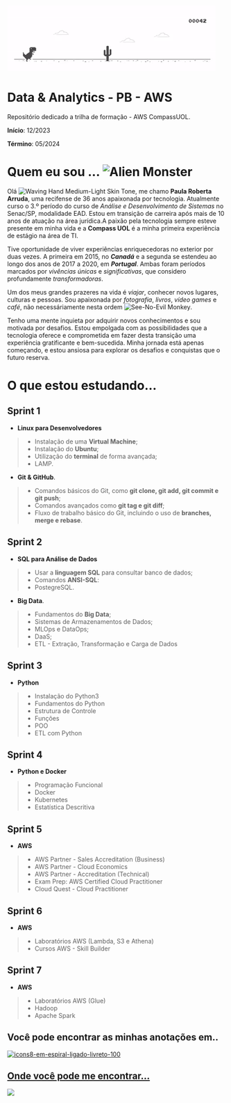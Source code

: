 ![Alt Text](https://github.com/rennanprysthon/rennanprysthon/raw/master/images/gifdino.gif)

# Data & Analytics - PB - AWS

Repositório dedicado a trilha de formação - AWS CompassUOL.


**Início**: 12/2023

**Término**: 05/2024

# Quem eu sou ... <img src="https://raw.githubusercontent.com/Tarikul-Islam-Anik/Animated-Fluent-Emojis/master/Emojis/Smilies/Alien%20Monster.png" alt="Alien Monster" width="35" height="35" />

Olá <img src="https://raw.githubusercontent.com/Tarikul-Islam-Anik/Animated-Fluent-Emojis/master/Emojis/Hand%20gestures/Waving%20Hand%20Medium-Light%20Skin%20Tone.png" alt="Waving Hand Medium-Light Skin Tone" width="25" height="25" />, me chamo **Paula Roberta Arruda**, uma recifense de 36 anos apaixonada por tecnologia. Atualmente curso o 3.º período do curso de *Análise e Desenvolvimento de Sistemas* no Senac/SP, modalidade EAD. Estou em transição de carreira após mais de 10 anos de atuação na área jurídica.A paixão pela tecnologia sempre esteve presente em minha vida e a **Compass UOL** é a minha primeira experiência de estágio na área de TI.

Tive oportunidade de viver experiências enriquecedoras no exterior por duas vezes. A primeira em 2015, no _**Canadá**_ e a segunda se estendeu ao longo dos anos de 2017 a 2020, em _**Portugal**_. Ambas foram períodos marcados por _vivências únicas_ e _significativas_, que considero profundamente _transformadoras_.

Um dos meus grandes prazeres na vida é *viajar*, conhecer novos lugares, culturas e pessoas. Sou apaixonada por *fotografia*, *livros*, *vídeo games* e *café*, não necessáriamente nesta ordem <img src="https://raw.githubusercontent.com/Tarikul-Islam-Anik/Animated-Fluent-Emojis/master/Emojis/Smilies/See-No-Evil%20Monkey.png" alt="See-No-Evil Monkey" width="25" height="25" />.

Tenho uma mente inquieta por adquirir novos conhecimentos e sou motivada por desafios. Estou empolgada com as possibilidades que a tecnologia oferece e comprometida em fazer desta transição uma experiência gratificante e bem-sucedida. Minha jornada está apenas começando, e estou ansiosa para explorar os desafios e conquistas que o futuro reserva.


# O que estou estudando...

## Sprint 1

- **Linux para Desenvolvedores**
>
>    - Instalação de uma **Virtual Machine**;
>   - Instalação do **Ubuntu**;
>   - Utilização do **terminal** de forma avançada;
>   - LAMP.
>

- **Git & GitHub**.
>
>    - Comandos básicos do Git, como **git clone, git add, git commit e git push**;
>    - Comandos avançados como **git tag e git diff**;
>    - Fluxo de trabalho básico do Git, incluindo o uso de **branches, merge e rebase**.
>

## Sprint 2

- **SQL para Análise de Dados**
>
>    - Usar a **linguagem SQL** para consultar banco de dados;
>    - Comandos **ANSI-SQL**:
>    - PostegreSQL.
>

- **Big Data**.
>
>    - Fundamentos do **Big Data**;
>    - Sistemas de Armazenamentos de Dados;
>    - MLOps e DataOps;
>    - DaaS;
>    - ETL - Extração, Transformação e Carga de Dados

## Sprint 3

- **Python**
>
>    - Instalação do Python3
>    - Fundamentos do Python
>    - Estrutura de Controle
>    - Funções
>    - POO
>    - ETL com Python

## Sprint 4

- **Python e Docker**
>
>    - Programação Funcional
>    - Docker
>    - Kubernetes
>    - Estatística Descritiva

## Sprint 5

- **AWS**
>
> - AWS Partner - Sales Accreditation (Business)
> - AWS Partner - Cloud Economics
> - AWS Partner - Accreditation (Technical)
> - Exam Prep: AWS Certified Cloud Practitioner
> - Cloud Quest - Cloud Practitioner
>   

## Sprint 6

- **AWS**
>
> - Laboratórios AWS (Lambda, S3 e Athena)
> - Cursos AWS - Skill Builder
>

## Sprint 7

- **AWS**
>
> - Laboratórios AWS (Glue)
> - Hadoop
> - Apache Spark
>

 ## Você pode encontrar as minhas anotações em..
 <div> 
  <a href="https://github.com/paularcsarruda/Compass/tree/main/Caderno" target="_blank"><img width="80" height="80" src="https://github.com/paularcsarruda/Compass/assets/122739036/c133549e-8dc5-46dd-830e-0679abbaebb5" alt="icons8-em-espiral-ligado-livreto-100"/>
  </div>

<!-- Contact -->
## Onde você pode me encontrar...
 <div> 
  <a href="https://www.linkedin.com/in/paula-arruda-903656280/" target="_blank"><img src="https://img.shields.io/badge/-LinkedIn-%230077B5?style=for-the-badge&logo=linkedin&logoColor=white" target="_blank"></a> 
</div>
